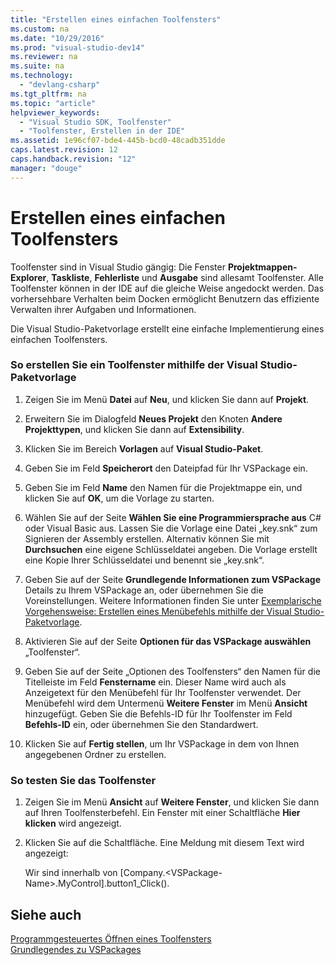 ```yaml
---
title: "Erstellen eines einfachen Toolfensters"
ms.custom: na
ms.date: "10/29/2016"
ms.prod: "visual-studio-dev14"
ms.reviewer: na
ms.suite: na
ms.technology: 
  - "devlang-csharp"
ms.tgt_pltfrm: na
ms.topic: "article"
helpviewer_keywords: 
  - "Visual Studio SDK, Toolfenster"
  - "Toolfenster, Erstellen in der IDE"
ms.assetid: 1e96cf07-bde4-445b-bcd0-48cadb351dde
caps.latest.revision: 12
caps.handback.revision: "12"
manager: "douge"
---
```

# Erstellen eines einfachen Toolfensters
Toolfenster sind in Visual Studio gängig: Die Fenster **Projektmappen\-Explorer**, **Taskliste**, **Fehlerliste** und **Ausgabe** sind allesamt Toolfenster. Alle Toolfenster können in der IDE auf die gleiche Weise angedockt werden. Das vorhersehbare Verhalten beim Docken ermöglicht Benutzern das effiziente Verwalten ihrer Aufgaben und Informationen.  
  
 Die Visual Studio\-Paketvorlage erstellt eine einfache Implementierung eines einfachen Toolfensters.  
  
### So erstellen Sie ein Toolfenster mithilfe der Visual Studio\-Paketvorlage  
  
1.  Zeigen Sie im Menü **Datei** auf **Neu**, und klicken Sie dann auf **Projekt**.  
  
2.  Erweitern Sie im Dialogfeld **Neues Projekt** den Knoten **Andere Projekttypen**, und klicken Sie dann auf **Extensibility**.  
  
3.  Klicken Sie im Bereich **Vorlagen** auf **Visual Studio\-Paket**.  
  
4.  Geben Sie im Feld **Speicherort** den Dateipfad für Ihr VSPackage ein.  
  
5.  Geben Sie im Feld **Name** den Namen für die Projektmappe ein, und klicken Sie auf **OK**, um die Vorlage zu starten.  
  
6.  Wählen Sie auf der Seite **Wählen Sie eine Programmiersprache aus** C\# oder Visual Basic aus. Lassen Sie die Vorlage eine Datei „key.snk“ zum Signieren der Assembly erstellen. Alternativ können Sie mit **Durchsuchen** eine eigene Schlüsseldatei angeben. Die Vorlage erstellt eine Kopie Ihrer Schlüsseldatei und benennt sie „key.snk“.  
  
7.  Geben Sie auf der Seite **Grundlegende Informationen zum VSPackage** Details zu Ihrem VSPackage an, oder übernehmen Sie die Voreinstellungen. Weitere Informationen finden Sie unter [Exemplarische Vorgehensweise: Erstellen eines Menübefehls mithilfe der Visual Studio\-Paketvorlage](../Topic/Walkthrough:%20Creating%20a%20Menu%20Command%20By%20Using%20the%20Visual%20Studio%20Package%20Template.md).  
  
8.  Aktivieren Sie auf der Seite **Optionen für das VSPackage auswählen** „Toolfenster“.  
  
9. Geben Sie auf der Seite „Optionen des Toolfensters“ den Namen für die Titelleiste im Feld **Fenstername** ein. Dieser Name wird auch als Anzeigetext für den Menübefehl für Ihr Toolfenster verwendet. Der Menübefehl wird dem Untermenü **Weitere Fenster** im Menü **Ansicht** hinzugefügt. Geben Sie die Befehls\-ID für Ihr Toolfenster im Feld **Befehls\-ID** ein, oder übernehmen Sie den Standardwert.  
  
10. Klicken Sie auf **Fertig stellen**, um Ihr VSPackage in dem von Ihnen angegebenen Ordner zu erstellen.  
  
### So testen Sie das Toolfenster  
  
1.  Zeigen Sie im Menü **Ansicht** auf **Weitere Fenster**, und klicken Sie dann auf Ihren Toolfensterbefehl. Ein Fenster mit einer Schaltfläche **Hier klicken** wird angezeigt.  
  
2.  Klicken Sie auf die Schaltfläche. Eine Meldung mit diesem Text wird angezeigt:  
  
     Wir sind innerhalb von \[Company.\<VSPackage\-Name\>.MyControl\].button1\_Click\(\).  
  
## Siehe auch  
 [Programmgesteuertes Öffnen eines Toolfensters](../misc/opening-a-tool-window-programmatically.md)   
 [Grundlegendes zu VSPackages](../misc/vspackage-essentials.md)